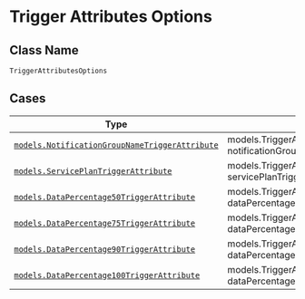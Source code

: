 
# Trigger Attributes Options

## Class Name

`TriggerAttributesOptions`

## Cases

| Type | Factory Method |
|  --- | --- |
| [`models.NotificationGroupNameTriggerAttribute`](../../../doc/models/notification-group-name-trigger-attribute.md) | models.TriggerAttributesOptionsContainer.FromNotificationGroupNameTriggerAttribute(models.NotificationGroupNameTriggerAttribute notificationGroupNameTriggerAttribute) |
| [`models.ServicePlanTriggerAttribute`](../../../doc/models/service-plan-trigger-attribute.md) | models.TriggerAttributesOptionsContainer.FromServicePlanTriggerAttribute(models.ServicePlanTriggerAttribute servicePlanTriggerAttribute) |
| [`models.DataPercentage50TriggerAttribute`](../../../doc/models/data-percentage-50-trigger-attribute.md) | models.TriggerAttributesOptionsContainer.FromDataPercentage50TriggerAttribute(models.DataPercentage50TriggerAttribute dataPercentage50TriggerAttribute) |
| [`models.DataPercentage75TriggerAttribute`](../../../doc/models/data-percentage-75-trigger-attribute.md) | models.TriggerAttributesOptionsContainer.FromDataPercentage75TriggerAttribute(models.DataPercentage75TriggerAttribute dataPercentage75TriggerAttribute) |
| [`models.DataPercentage90TriggerAttribute`](../../../doc/models/data-percentage-90-trigger-attribute.md) | models.TriggerAttributesOptionsContainer.FromDataPercentage90TriggerAttribute(models.DataPercentage90TriggerAttribute dataPercentage90TriggerAttribute) |
| [`models.DataPercentage100TriggerAttribute`](../../../doc/models/data-percentage-100-trigger-attribute.md) | models.TriggerAttributesOptionsContainer.FromDataPercentage100TriggerAttribute(models.DataPercentage100TriggerAttribute dataPercentage100TriggerAttribute) |

